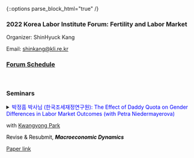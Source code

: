 {::options parse_block_html="true" /}

### 2022 Korea Labor Institute Forum: Fertility and Labor Market 
Organizer: ShinHyuck Kang

Email: shinkang@kli.re.kr

### [Forum Schedule](CV_Shin.pdf)

<br>

### Seminars
<details>
  <summary markdown="span"><font color="blue">박정흠 박사님 (한국조세재정연구원): The Effect of Daddy Quota on Gender Differences in Labor Market Outcomes (with Petra Niedermayerova)</font> 
    
  with <a href="https://sites.google.com/site/econkypark/home/" target="_blank">Kwangyong Park</a>
  
  <font color="black">Revise & Resubmit, <b><i>Macroeconomic Dynamics</i></b></font></summary>
  
  | **Abstract**          |
  |:---------------------------|
  | This paper studies the impact of a father-specific parental leave policy on labor market outcomes. In 2006, Quebec reformed their parental leave policy to include up to three weeks of paid paternity leave that is not transferable to the mother. Using a state-level difference-in-difference approach, we find that the so-called daddy quota increased the probability of employment for women and decreased the wage of younger men. In a theoretical framework, we show that policy-driven changes in gender norms are consistent with our findings. The results suggest that daddy quota promoted equal opportunities for women in the labor market.
  
 </details>
<a href="https://www.dropbox.com/s/7m3dc3o9bebhz8x/Park_Niedermayerova.pdf?dl=0">Paper link
 <br> 
